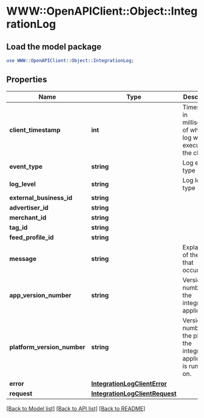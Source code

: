 # WWW::OpenAPIClient::Object::IntegrationLog

## Load the model package
```perl
use WWW::OpenAPIClient::Object::IntegrationLog;
```

## Properties
Name | Type | Description | Notes
------------ | ------------- | ------------- | -------------
**client_timestamp** | **int** | Timestamp in milliseconds of when the log was executed at the client. | 
**event_type** | **string** | Log event type | 
**log_level** | **string** | Log level type | 
**external_business_id** | **string** |  | [optional] 
**advertiser_id** | **string** |  | [optional] 
**merchant_id** | **string** |  | [optional] 
**tag_id** | **string** |  | [optional] 
**feed_profile_id** | **string** |  | [optional] 
**message** | **string** | Explanation of the event that occured. | [optional] 
**app_version_number** | **string** | Version number of the integration application. | [optional] 
**platform_version_number** | **string** | Version number of the platform the integration application is running on. | [optional] 
**error** | [**IntegrationLogClientError**](IntegrationLogClientError.md) |  | [optional] 
**request** | [**IntegrationLogClientRequest**](IntegrationLogClientRequest.md) |  | [optional] 

[[Back to Model list]](../README.md#documentation-for-models) [[Back to API list]](../README.md#documentation-for-api-endpoints) [[Back to README]](../README.md)


